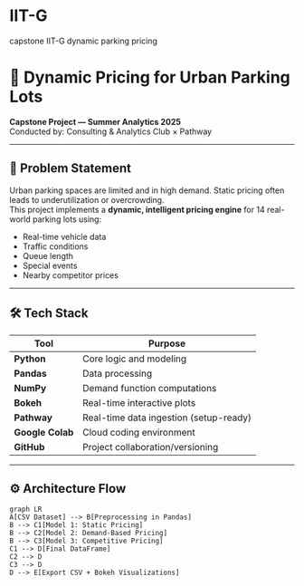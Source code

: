 # IIT-G
capstone IIT-G dynamic parking pricing
# 🚗 Dynamic Pricing for Urban Parking Lots

**Capstone Project — Summer Analytics 2025**  
Conducted by: Consulting & Analytics Club × Pathway

---

## 📌 Problem Statement

Urban parking spaces are limited and in high demand. Static pricing often leads to underutilization or overcrowding.  
This project implements a **dynamic, intelligent pricing engine** for 14 real-world parking lots using:

- Real-time vehicle data
- Traffic conditions
- Queue length
- Special events
- Nearby competitor prices

---

## 🛠 Tech Stack

| Tool            | Purpose                          |
|-----------------|----------------------------------|
| **Python**      | Core logic and modeling          |
| **Pandas**      | Data processing                  |
| **NumPy**       | Demand function computations     |
| **Bokeh**       | Real-time interactive plots      |
| **Pathway**     | Real-time data ingestion (setup-ready) |
| **Google Colab**| Cloud coding environment         |
| **GitHub**      | Project collaboration/versioning |

---

## ⚙️ Architecture Flow

```mermaid
graph LR
A[CSV Dataset] --> B[Preprocessing in Pandas]
B --> C1[Model 1: Static Pricing]
B --> C2[Model 2: Demand-Based Pricing]
B --> C3[Model 3: Competitive Pricing]
C1 --> D[Final DataFrame]
C2 --> D
C3 --> D
D --> E[Export CSV + Bokeh Visualizations]
